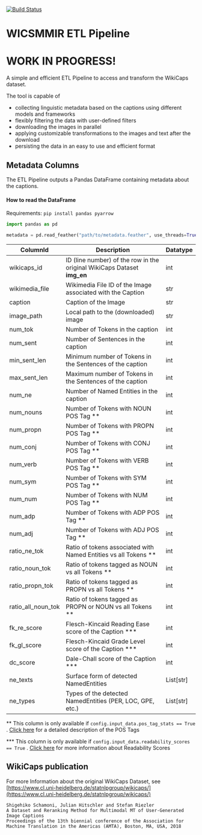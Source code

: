 [![Build Status](https://travis-ci.com/floschne/wicsmmirETL.svg?branch=main)](https://travis-ci.com/floschne/wicsmmirETL)

# WICSMMIR ETL Pipeline

# WORK IN PROGRESS!

A simple and efficient ETL Pipeline to access and transform the WikiCaps dataset.

The  tool is capable of
- collecting linguistic metadata based on the captions using different models and frameworks
- flexibly filtering the data with user-defined filters
- downloading the images in parallel
- applying customizable transformations to the images and text after the download
- persisting the data in an easy to use and efficient format

## Metadata Columns

The ETL Pipeline outputs a Pandas DataFrame containing metadata about the captions.

#### How to read the DataFrame

Requirements:
`pip install pandas pyarrow`

```python
import pandas as pd

metadata = pd.read_feather("path/to/metadata.feather", use_threads=True)
```

| ColumnId			| Description																| Datatype	|
|-------------------|---------------------------------------------------------------------------|-----------|
| wikicaps_id		| ID (line number) of the row in the original WikiCaps Dataset __img_en__ 	| int		|
| wikimedia_file    | Wikimedia File ID of the Image associated with the Caption				| str		|
| caption			| Caption of the Image														| str		|
| image_path		| Local path to the (downloaded) image										| str		|
| num_tok			| Number of Tokens in the caption											| int		|
| num_sent			| Number of Sentences in the caption										| int		|
| min_sent_len		| Minimum number of Tokens in the Sentences of the caption					| int		|
| max_sent_len		| Maximum number of Tokens in the Sentences of the caption					| int		|
| num_ne			| Number of Named Entities in the caption									| int		|
| num_nouns			| Number of Tokens with NOUN POS Tag **										| int		|
| num_propn			| Number of Tokens with PROPN POS Tag **									| int		|
| num_conj			| Number of Tokens with CONJ POS Tag **										| int		|
| num_verb			| Number of Tokens with VERB POS Tag **										| int		|
| num_sym			| Number of Tokens with SYM POS Tag **										| int		|
| num_num			| Number of Tokens with NUM POS Tag **										| int		|
| num_adp			| Number of Tokens with ADP POS Tag **										| int		|
| num_adj			| Number of Tokens with ADJ POS Tag **										| int		|
| ratio_ne_tok		| Ratio of tokens associated with Named Entities vs all Tokens **			| int		|
| ratio_noun_tok	| Ratio of tokens tagged as NOUN vs all Tokens **							| int		|
| ratio_propn_tok	| Ratio of tokens tagged as PROPN vs all Tokens **							| int		|
| ratio_all_noun_tok| Ratio of tokens tagged as PROPN or NOUN vs all Tokens **					| int		|
| fk_re_score		| Flesch-Kincaid Reading Ease score of the Caption ***						| int		|
| fk_gl_score		| Flesch-Kincaid Grade Level score of the Caption ***						| int		|
| dc_score			| Dale-Chall score of the Caption ***										| int		|
| ne_texts			| Surface form of detected NamedEntities									| List[str]	|
| ne_types			| Types of the detected NamedEntities (PER, LOC, GPE, etc.)					| List[str]	|

** This column is only available if `config.input_data.pos_tag_stats == True`
. [Click here](https://universaldependencies.org/docs/u/pos/) for a detailed description of the POS Tags

*** This column is only available if `config.input_data.readability_scores == True`
. [Click here](https://en.wikipedia.org/wiki/List_of_readability_tests_and_formulas) for more information about
Readability Scores

## WikiCaps publication
For more Information about the original WikiCaps Dataset, see [https://www.cl.uni-heidelberg.de/statnlpgroup/wikicaps/](https://www.cl.uni-heidelberg.de/statnlpgroup/wikicaps/)

```
Shigehiko Schamoni, Julian Hitschler and Stefan Riezler
A Dataset and Reranking Method for Multimodal MT of User-Generated Image Captions
Proceedings of the 13th biennial conference of the Association for Machine Translation in the Americas (AMTA), Boston, MA, USA, 2018
```


